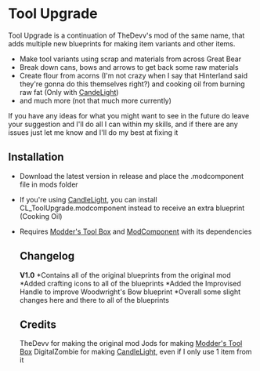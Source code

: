 # Tool Upgrade
Tool Upgrade is a continuation of TheDevv's mod of the same name, that adds multiple new blueprints for making item variants and other items. 

* Make tool variants using scrap and materials from across Great Bear
* Break down cans, bows and arrows to get back some raw materials
* Create flour from acorns (I'm not crazy when I say that Hinterland said they're gonna do this themselves right?) and cooking oil from burning raw fat (Only with [CandeLight](https://github.com/DigitalzombieTLD/Candlelight/releases))
* and much more (not that much more currently)

If you have any ideas for what you might want to see in the future do leave your suggestion and I'll do all I can within my skills, and if there are any issues just let me know and I'll do my best at fixing it

  ## Installation
* Download the latest version in release and place the .modcomponent file in mods folder
* If you're using [CandleLight](https://github.com/DigitalzombieTLD/Candlelight/), you can install CL_ToolUpgrade.modcomponent instead to receive an extra blueprint (Cooking Oil)

* Requires [Modder's Tool Box](https://github.com/Jods-Its/Modders-Gear-Toolbox/releases) and [ModComponent](https://github.com/dommrogers/ModComponent) with its dependencies

  ## Changelog

  **V1.0**
  *Contains all of the original blueprints from the original mod
  *Added crafting icons to all of the blueprints
  *Added the Improvised Handle to improve Woodwright's Bow blueprint
  *Overall some slight changes here and there to all of the blueprints

  ## Credits

  TheDevv for making the original mod
  Jods for making [Modder's Tool Box](https://github.com/Jods-Its/Modders-Gear-Toolbox/releases) 
  DigitalZombie for making [CandleLight](https://github.com/DigitalzombieTLD/Candlelight/), even if I only use 1 item from it
